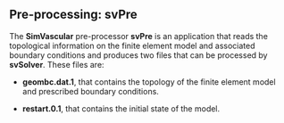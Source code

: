 ## Pre-processing: **svPre**

The **SimVascular** pre-processor **svPre** is an application that reads the topological information on the finite element model and associated boundary conditions and produces two files that can be processed by **svSolver**. These files are:

- **geombc.dat.1**, that contains the topology of the finite element model and prescribed boundary conditions. 

- **restart.0.1**, that contains the initial state of the model.

